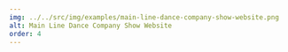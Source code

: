 ```yaml
---
img: ../../src/img/examples/main-line-dance-company-show-website.png
alt: Main Line Dance Company Show Website
order: 4
---
```

